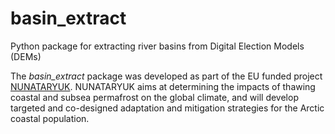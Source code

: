 # basin_extract
Python package for extracting river basins from Digital Election Models (DEMs)

The *basin_extract* package was developed as part of the EU funded project [NUNATARYUK](https://nunataryuk.org). 
NUNATARYUK aims at determining the impacts of thawing coastal and subsea permafrost on the global climate, 
and will develop targeted and co-designed adaptation and mitigation strategies for the Arctic coastal population.
